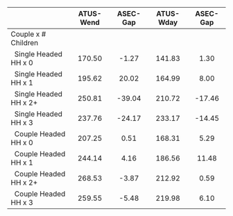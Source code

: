 
|                      |    ATUS-Wend |     ASEC-Gap |    ATUS-Wday |     ASEC-Gap |
| -------------------- | :----------: | :----------: | :----------: | :----------: |
| Couple x # Children  |              |              |              |              |
| &nbsp;&nbsp;Single Headed HH x 0 |       170.50 |        -1.27 |       141.83 |         1.30 |
| &nbsp;&nbsp;Single Headed HH x 1 |       195.62 |        20.02 |       164.99 |         8.00 |
| &nbsp;&nbsp;Single Headed HH x 2+ |       250.81 |       -39.04 |       210.72 |       -17.46 |
| &nbsp;&nbsp;Single Headed HH x 3 |       237.76 |       -24.17 |       233.17 |       -14.45 |
| &nbsp;&nbsp;Couple Headed HH x 0 |       207.25 |         0.51 |       168.31 |         5.29 |
| &nbsp;&nbsp;Couple Headed HH x 1 |       244.14 |         4.16 |       186.56 |        11.48 |
| &nbsp;&nbsp;Couple Headed HH x 2+ |       268.53 |        -3.87 |       212.92 |         0.59 |
| &nbsp;&nbsp;Couple Headed HH x 3 |       259.55 |        -5.48 |       219.98 |         6.10 |


